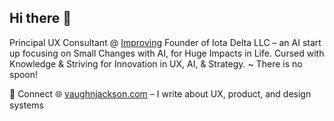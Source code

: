 ## Hi there 👋

Principal UX Consultant @ [Improving](https://www.improving.com)
Founder of Iota Delta LLC – an AI start up focusing on Small Changes with AI, for Huge Impacts in Life.
Cursed with Knowledge & Striving for Innovation in UX, AI, & Strategy.
~ There is no spoon!

🔗 Connect
🌐 [vaughnjackson.com](https://www.vaughnjackson.com) – I write about UX, product, and design systems

<!--
**vaughnjackson/vaughnjackson** is a ✨ _special_ ✨ repository because its `README.md` (this file) appears on your GitHub profile.

💼 LinkedIn
📫 Email me via the sidebar

Here are some ideas to get you started:

- 🔭 I’m currently working on ...
- 🌱 I’m currently learning ...
- 👯 I’m looking to collaborate on ...
- 🤔 I’m looking for help with ...
- 💬 Ask me about ...
- 📫 How to reach me: ...
- 😄 Pronouns: ...
- ⚡ Fun fact: ...
-->
